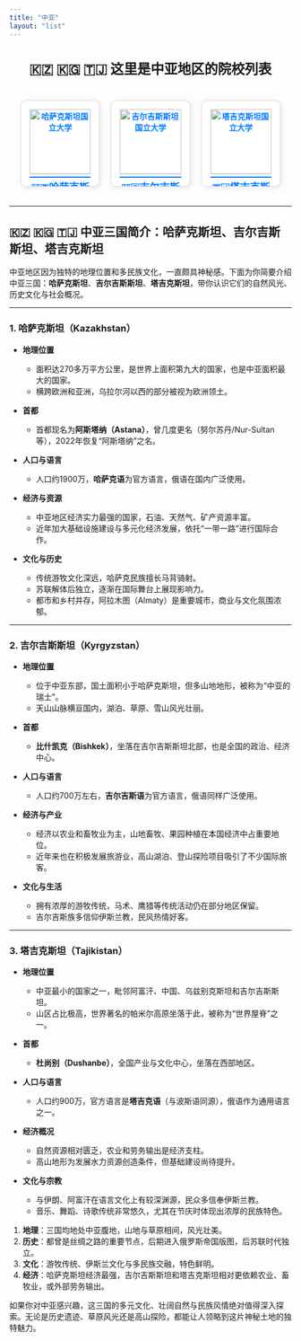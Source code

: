 ```yaml
---
title: "中亚"
layout: "list"
---
```


<style>
  .school-container {
    display: grid;
    grid-template-columns: repeat(3, 1fr); /* 3列布局 */
    gap: 20px;
    padding: 20px;
  }
  .school-item {
    text-align: center;
    border: 1px solid #ddd;
    border-radius: 10px;
    overflow: hidden;
    background: #fff;
    padding: 15px;
    box-shadow: 2px 2px 10px rgba(0, 0, 0, 0.1);
    transition: transform 0.3s ease-in-out;
    display: flex;
    flex-direction: column;
    justify-content: space-between;
  }
  .school-item:hover {
    transform: scale(1.05);
  }
  .school-item img {
    width: 100%;
    height: auto;
    border-bottom: 1px solid #ddd;
  }
  .school-item h3 {
    font-size: 18px;
    margin: 10px 0;
    height: 50px; /* ✅ 设置固定高度，确保文本对齐 */
    display: flex;
    align-items: center;
    justify-content: center;
    text-align: center;
    font-weight: bold;
  }
  /* ✅ 让蓝色线条对齐 */
  .school-item a {
    display: block;
    text-decoration: none;
    color: #007bff;
    font-weight: bold;
    padding-bottom: 5px; /* ✅ 统一底部间距 */
    border-bottom: 2px solid #007bff;
    margin-top: auto; /* ✅ 让链接始终对齐到底部 */
  }

  .center-text {
    display: flex;
    justify-content: center; /* 水平居中 */
    align-items: center; /* 垂直居中 */
    text-align: center; /* 让文字内容居中 */
    font-size: 24px; /* 调整字体大小 */
    font-weight: bold; /* 让文本加粗 */
    padding: 20px; /* 增加内边距 */
  }
</style>

<!-- 🎯 让文本居中 -->
<div class="center-text">
  🇰🇿 🇰🇬 🇹🇯 这里是中亚地区的院校列表
</div>

<div class="school-container">
  <div class="school-item">
    <a href="/院校选择/中亚/哈萨克斯坦国立大学/">
        <img src="/img/哈萨克-1.jpg" alt="哈萨克斯坦国立大学">
        <h3>🇰🇿哈萨克斯坦国立大学</h3>
    </a>
  </div>

  <div class="school-item">
    <a href="/院校选择/中亚/吉尔吉斯斯坦国立大学/">
        <img src="/img/吉尔吉斯-1.jpg" alt="吉尔吉斯斯坦国立大学">
        <h3>🇰🇬吉尔吉斯斯坦国立大学</h3>
    </a>
  </div>
  
  <div class="school-item">
    <a href="/院校选择/中亚/塔吉克斯坦国立大学/">
        <img src="/img/塔吉克-1.jpg" alt="塔吉克斯坦国立大学">
        <h3>🇹🇯塔吉克斯坦国立大学</h3>
    </a>
  </div>
</div>

---

##  🇰🇿 🇰🇬 🇹🇯 中亚三国简介：哈萨克斯坦、吉尔吉斯斯坦、塔吉克斯坦

中亚地区因为独特的地理位置和多民族文化，一直颇具神秘感。下面为你简要介绍中亚三国：**哈萨克斯坦**、**吉尔吉斯斯坦**、**塔吉克斯坦**，带你认识它们的自然风光、历史文化与社会概况。

---

### 1. 哈萨克斯坦（Kazakhstan）

- **地理位置**  
  - 面积达270多万平方公里，是世界上面积第九大的国家，也是中亚面积最大的国家。  
  - 横跨欧洲和亚洲，乌拉尔河以西的部分被视为欧洲领土。  

- **首都**  
  - 首都现名为**阿斯塔纳（Astana）**，曾几度更名（努尔苏丹/Nur-Sultan等），2022年恢复“阿斯塔纳”之名。  

- **人口与语言**  
  - 人口约1900万，**哈萨克语**为官方语言，俄语在国内广泛使用。  

- **经济与资源**  
  - 中亚地区经济实力最强的国家，石油、天然气、矿产资源丰富。  
  - 近年加大基础设施建设与多元化经济发展，依托“一带一路”进行国际合作。  

- **文化与历史**  
  - 传统游牧文化深远，哈萨克民族擅长马背骑射。  
  - 苏联解体后独立，逐渐在国际舞台上展现影响力。  
  - 都市和乡村并存，阿拉木图（Almaty）是重要城市，商业与文化氛围浓郁。  

---

### 2. 吉尔吉斯斯坦（Kyrgyzstan）

- **地理位置**  
  - 位于中亚东部，国土面积小于哈萨克斯坦，但多山地地形，被称为“中亚的瑞士”。  
  - 天山山脉横亘国内，湖泊、草原、雪山风光壮丽。  

- **首都**  
  - **比什凯克（Bishkek）**，坐落在吉尔吉斯斯坦北部，也是全国的政治、经济中心。  

- **人口与语言**  
  - 人口约700万左右，**吉尔吉斯语**为官方语言，俄语同样广泛使用。  

- **经济与产业**  
  - 经济以农业和畜牧业为主，山地畜牧、果园种植在本国经济中占重要地位。  
  - 近年来也在积极发展旅游业，高山湖泊、登山探险项目吸引了不少国际旅客。  

- **文化与生活**  
  - 拥有浓厚的游牧传统，马术、鹰猎等传统活动仍在部分地区保留。  
  - 吉尔吉斯族多信仰伊斯兰教，民风热情好客。  

---

### 3. 塔吉克斯坦（Tajikistan）

- **地理位置**  
  - 中亚最小的国家之一，毗邻阿富汗、中国、乌兹别克斯坦和吉尔吉斯斯坦。  
  - 山区占比极高，世界著名的帕米尔高原坐落于此，被称为“世界屋脊”之一。  

- **首都**  
  - **杜尚别（Dushanbe）**，全国产业与文化中心，坐落在西部地区。  

- **人口与语言**  
  - 人口约900万，官方语言是**塔吉克语**（与波斯语同源），俄语作为通用语言之一。  

- **经济概况**  
  - 自然资源相对匮乏，农业和劳务输出是经济支柱。  
  - 高山地形为发展水力资源创造条件，但基础建设尚待提升。  

- **文化与宗教**  
  - 与伊朗、阿富汗在语言文化上有较深渊源，民众多信奉伊斯兰教。  
  - 音乐、舞蹈、诗歌传统非常悠久，尤其在节庆时体现出浓厚的民族特色。  


1. **地理**：三国均地处中亚腹地，山地与草原相间，风光壮美。  
2. **历史**：都曾是丝绸之路的重要节点，后期进入俄罗斯帝国版图，后苏联时代独立。  
3. **文化**：游牧传统、伊斯兰文化与多民族交融，特色鲜明。  
4. **经济**：哈萨克斯坦经济最强，吉尔吉斯斯坦和塔吉克斯坦相对更依赖农业、畜牧业，或外部劳务输出。  

如果你对中亚感兴趣，这三国的多元文化、壮阔自然与民族风情绝对值得深入探索。无论是历史遗迹、草原风光还是高山探险，都能让人领略到这片神秘土地的独特魅力。